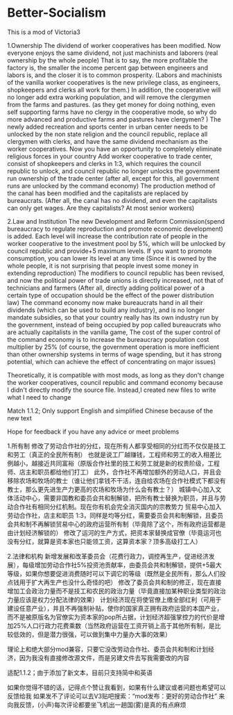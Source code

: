 # Better-Socialism
This is a mod of Victoria3

1.Ownership
The dividend of worker cooperatives has been modified. Now everyone enjoys the same dividend, not just machinists and laborers (real ownership by the whole people)
That is to say, the more profitable the factory is, the smaller the income percent gap between engineers and labors is, and the closer it is to common prosperity. (Labors and machinists of the vanilla worker cooperatives is the new privilege class, as engineers, shopkeepers and clerks all work for them.)
In addition, the cooperative will no longer add extra working population, and will remove the clergymen from the farms and pastures. (as they get money for doing nothing, even self supporting farms have no clergy in the cooperative mode, so why do more advanced and productive farms and pastures have clergymen? )
The newly added recreation and sports center in urban center needs to be unlocked by the non state religion and the council republic, replace all clergymen with clerks, and have the same dividend mechanism as the worker cooperatives. Now you have an opportunity to completely eliminate religious forces in your country
Add worker cooperative to trade center, consist of shopkeepers and clerks in 1:3, which requires the council republic to unlock, and council republic no longer unlocks the government run ownership of the trade center (after all, except for this, all government runs are unlocked by the command economy)
The production method of the canal has been modified and the capitalists are replaced by bureaucrats. (After all, the canal has no dividend, and even the capitalists can only get wages. Are they capitalists? At most senior workers)

2.Law and Institution
The new Development and Reform Commission(spend bureaucracy to regulate reproduction and promote economic development) is added. Each level will increase the contribution rate of people in the worker cooperative to the investment pool by 5%, which will be unlocked by council republic and provide+5 maximum levels. If you want to promote consumption, you can lower its level at any time (Since it is owned by the whole people, it is not surprising that people invest some money in extending reproduction)
The modifiers to council republic has been revised, and now the political power of trade unions is directly increased, not that of technicians and farmers (After all, directly adding political power of a certain type of occupation should be the effect of the power distribution law)
The command economy now make bureaucrats hand in all their dividends (which can be used to build any industry), and is no longer mandate subsidies, so that your country really has its own industry run by the government, instead of being occupied by pop called bureaucrats who are actually capitalists in the vanilla game, The cost of the super control of the command economy is to increase the bureaucracy population cost multiplier by 25% (of course, the government operation is more inefficient than other ownership systems in terms of wage spending, but it has strong potential, which can achieve the effect of concentrating on major issues)

Theoretically, it is compatible with most mods, as long as they don't change the worker cooperatives, council republic and command economy because I didn't directly modify the source file. Instead,I created new files to write what I need to change

Match 1.1.2; Only support English and simplified Chinese because of the new text

Hope for feedback if you have any advice or meet problems

1.所有制
修改了劳动合作社的分红，现在所有人都享受相同的分红而不仅仅是技工和劳工（真正的全民所有制）
也就是说工厂越赚钱，工程师和劳工的收入相差比例越小，越接近共同富裕（原版合作社里的技工和劳工就是新的权贵阶级，工程师、店主和职员都给他们打工）
此外，合作社不再增加额外的劳动人口，并且会移除农场和牧场的教士（谁让他们拿钱不干活，连自给农场在合作社模式下都没有教士，那么更先进生产力更高的农场和牧场为什么会有教士？）
城镇中心加入文体活动中心，需要非国教和委员会共和制解锁，把所有教士替换为职员，并且与劳动合作社有相同分红机制。现在你有机会完全消灭国内的宗教势力
贸易中心加入劳动合作社，店主和职员 1:3，同样是均等分红，需要委员会共和制解锁，且委员会共和制不再解锁贸易中心的政府运营所有制（毕竟除了这个，所有政府运营都是由计划经济解锁的）
修改了运河的生产方式，把资本家替换成官僚（毕竟运河也没有分红，就算是资本家也只能领工资，这算资本家？顶多高级打工人）

2.法律和机构
新增发展和改革委员会（花费行政力，调控再生产，促进经济发展），每级增加劳动合作社5%投资池贡献率，由委员会共和制解锁，提供+5最大等级，如果你想要促进消费随时可以下调它的等级（既然是全民所有，那么人们投点钱用于扩大再生产也没什么奇怪的吧）
修改了委员会共和制的修正，现在直接增加工会政治力量而不是技工和农民的政治力量（毕竟直接加某种职业类型的政治力量应该是权力分配法律的效果）
计划经济现在将使官僚上缴全部红利（可用于建设任意产业），并且不再强制补贴，使你的国家真正拥有政府运营的本国产业，而不是被原版名为官僚实为资本家的pop所占据，计划经济超强掌控力的代价是增加25%人口行政力花费乘数（当然政府运营在工资开销上高于其他所有制，是比较低效的，但是潜力很强，可以做到集中力量办大事的效果）

理论上和绝大部分mod兼容，只要它没改劳动合作社、委员会共和制和计划经济，因为我没有直接修改源文件，而是另建文件去写我需要改的内容

适配1.1.2；由于添加了新文本，目前只支持简中和英语

如果你觉得不错的话，记得点个赞让我看到，如果有什么建议或者问题也希望可以反馈给我
如果发不了评论可以去V3贴吧搜索：“mod发布：更好的劳动合作社” 来向我反馈，(小声)每次评论都要坐飞机出一趟国(雾)是真的有点麻烦
